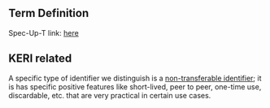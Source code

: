 ## Term Definition

Spec-Up-T link: <a href='https://weboftrust.github.io/WOT-terms/docs/glossary/non-transferable'>here</a>

## KERI related
A specific type of identifier we distinguish is a [non-transferable identifier](non-transferable-identifier); it is has specific positive features like short-lived, peer to peer, one-time use, discardable, etc. that are very practical in certain use cases.